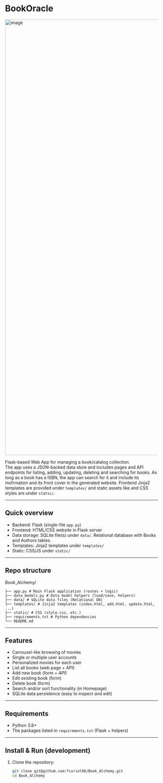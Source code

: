 # BookOracle
<img width="2020" height="1430" alt="image" src="https://github.com/user-attachments/assets/d864a306-9754-4100-909e-935b678187fd" />


Flask-based Web App for managing a book/catalog collection.  
The app uses a JSON-backed data store and includes pages and API endpoints for listing, adding, updating, deleting and searching for books. As long as a book has a ISBN, the app can search for it and include its inofrmation and its front cover in the generated website. Frontend Jinja2 templates are provided under `templates/` and static assets like and CSS styles are under `static/`.

---

## Quick overview

- Backend: Flask (single-file `app.py`)
- Frontend: HTML/CSS website in Flask server
- Data storage: SQLite file(s) under `data/`. Relational database with Books and Authors tables.
- Templates: Jinja2 templates under `templates/`
- Static: CSS/JS under `static/`

---

## Repo structure

Book_Alchemy/
```
├── app.py # Main Flask application (routes + logic)
├── data_models.py # Data model helpers (load/save, helpers)
├── data/ # SQLite data files (Relational DB)
├── templates/ # Jinja2 templates (index.html, add.html, update.html, ...)
├── static/ # CSS (style.css, etc.)
├── requirements.txt # Python dependencies
└── README.md
```
---

## Features

- Carrousel-like browsing of movies
- Single or multiple user accounts
- Personalized movies for each user
- List all books (web page + API)
- Add new book (form + API)
- Edit existing book (form)
- Delete book (form)
- Search and/or sort functionality (in Homepage)
- SQLite data persistence (easy to inspect and edit)

---

## Requirements

- Python 3.8+
- The packages listed in `requirements.txt` (Flask + helpers)

---

## Install & Run (development)

1. Clone the repository:
   ```bash
   git clone git@github.com:fcuriel66/Book_Alchemy.git
   cd Book_Alchemy

